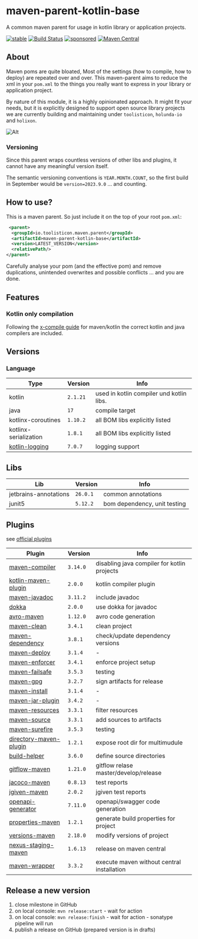 # maven-parent-kotlin-base

A common maven parent for usage in kotlin library or application projects.

[![stable](https://img.shields.io/badge/lifecycle-STABLE-green.svg)](https://github.com/holisticon#open-source-lifecycle)
[![Build Status](https://github.com/toolisticon/maven-parent-kotlin-base/workflows/Development%20branches/badge.svg)](https://github.com/toolisticon/maven-parent-kotlin-base/actions)
[![sponsored](https://img.shields.io/badge/sponsoredBy-Holisticon-RED.svg)](https://holisticon.de/)
[![Maven Central](https://maven-badges.herokuapp.com/maven-central/io.toolisticon.maven.parent/maven-parent-kotlin-base/badge.svg)](https://maven-badges.herokuapp.com/maven-central/io.toolisticon.maven.parent/maven-parent-kotlin-base)

## About

Maven poms are quite bloated, Most of the settings (how to compile, how to deploy) are repeated over and over.
This maven-parent aims to reduce the xml in your `pom.xml` to the things you really want to express in your library or application project.

By nature of this module, it is a highly opinionated approach. It might fit your needs, but it is explicitly designed to support open source library
projects we are currently building and maintaining under `toolisticon`, `holunda-io` and `holixon`.

![Alt](https://repobeats.axiom.co/api/embed/e8f5fb21acc9cb5a90b05b63164ce38fbd473b48.svg "Repobeats analytics image")

### Versioning

Since this parent wraps countless versions of other libs and plugins, it cannot have any meaningful version itself.

The semantic versioning conventions is `YEAR.MONTH.COUNT`, so the first build in September would be `version=2023.9.0` ... and counting.

## How to use?

This is a maven parent. So just include it on the top of your root `pom.xml`:

```xml
 <parent>
  <groupId>io.toolisticon.maven.parent</groupId>
  <artifactId>maven-parent-kotlin-base</artifactId>
  <version>LATEST_VERSION</version>
  <relativePath/>
</parent>
```

Carefully analyse your pom (and the effective pom) and remove duplications, unintended overwrites and possible conflicts ... and you are done.

## Features

### Kotlin only compilation

Following the [x-compile guide](https://kotlinlang.org/docs/maven.html#compile-kotlin-and-java-sources) for maven/kotlin the correct kotlin and java compilers
are included.

## Versions

### Language

| Type                  | Version  | Info                                      |
|-----------------------|----------|-------------------------------------------|
| kotlin                | `2.1.21` | used in kotlin compiler und kotlin libs.  |
| java                  | `17`     | compile target                            |
| kotlinx-coroutines    | `1.10.2` | all BOM libs explicitly listed            |
| kotlinx-serialization | `1.8.1`  | all BOM libs explicitly listed            |
| [kotlin-logging](https://github.com/oshai/kotlin-logging)    | `7.0.7`  | logging support                           |

## Libs

| Lib    | Version  | Info                                 |
|--------|----------|--------------------------------------|
| jetbrains-annotations | `26.0.1` | common annotations  |
| junit5 | `5.12.2` | bom dependency, unit testing       |

## Plugins

see [official plugins](https://maven.apache.org/plugins/index.html)

| Plugin                                                                                                                  | Version  | Info                                        |
|-------------------------------------------------------------------------------------------------------------------------|----------|---------------------------------------------|
| [maven-compiler](https://maven.apache.org/plugins/maven-compiler-plugin/)                                               | `3.14.0` | disabling java compiler for kotlin projects |
| [kotlin-maven-plugin](https://kotlinlang.org/docs/maven.html)                                                           | `2.0.0`  | kotlin compiler plugin                      |
| [maven-javadoc](https://maven.apache.org/plugins/maven-javadoc-plugin/)                                                 | `3.11.2` | include javadoc                             |
| [dokka](https://kotlinlang.org/docs/dokka-maven.html#apply-dokka)                                                       | `2.0.0`  | use dokka for javadoc                       |
| [avro-maven](https://avro.apache.org/docs/1.11.1/getting-started-java/)                                                 | `1.12.0` | avro code generation                        |
| [maven-clean](https://maven.apache.org/plugins/maven-clean-plugin/)                                                     | `3.4.1`  | clean project                               |
| [maven-dependency](https://maven.apache.org/plugins/maven-dependency-plugin/)                                           | `3.8.1`  | check/update dependency versions            |
| [maven-deploy](https://maven.apache.org/plugins/maven-deploy-plugin/)                                                   | `3.1.4`  | -                                           |
| [maven-enforcer](https://maven.apache.org/enforcer/maven-enforcer-plugin/)                                              | `3.4.1`  | enforce project setup                       |
| [maven-failsafe](https://maven.apache.org/surefire/maven-failsafe-plugin/)                                              | `3.5.3`  | testing                                     |
| [maven-gpg](https://maven.apache.org/plugins/maven-gpg-plugin/)                                                         | `3.2.7`  | sign artifacts for release                  |
| [maven-install](https://maven.apache.org/plugins/maven-install-plugin/)                                                 | `3.1.4`  | -                                           |
| [maven-jar-plugin](https://maven.apache.org/plugins/maven-jar-plugin/)                                                  | `3.4.2`  | -                                           |
| [maven-resources](https://maven.apache.org/plugins/maven-resources-plugin/)                                             | `3.3.1`  | filter resources                            |
| [maven-source](https://maven.apache.org/plugins/maven-source-plugin/)                                                   | `3.3.1`  | add sources to artifacts                    |
| [maven-surefire](https://maven.apache.org/surefire/maven-surefire-plugin/)                                              | `3.5.3`  | testing                                     |
| [directory-maven-plugin](https://github.com/hazendaz/directory-maven-plugin)                                                                   | `1.2.1`  | expose root dir for multimudule | 
| [build-helper](https://www.mojohaus.org/build-helper-maven-plugin/)                                                     | `3.6.0`  | define source directories                   |
| [gitflow-maven](https://aleksandr-m.github.io/gitflow-maven-plugin/)                                                    | `1.21.0` | gitflow relase master/develop/release       |
| [jacoco-maven](https://www.eclemma.org/jacoco/trunk/doc/maven.html)                                                     | `0.8.13` | test reports                                |
| [jgiven-maven](https://jgiven.org/userguide/#_maven)                                                                    | `2.0.2`  | jgiven test reports                         |
| [openapi-generator](https://github.com/OpenAPITools/openapi-generator/tree/master/modules/openapi-generator-maven-plugin) | `7.11.0` | openapi/swagger code generation             |
| [properties-maven](https://www.mojohaus.org/properties-maven-plugin/)                                                   | `1.2.1`  | generate build properties for project       |
| [versions-maven](https://www.mojohaus.org/versions/versions-maven-plugin/index.html)                                    | `2.18.0` | modify versions of project                  |
| [nexus-staging-maven](https://github.com/sonatype/nexus-maven-plugins/blob/main/staging/maven-plugin/README.md)         | `1.6.13` | release on maven central                    |
| [maven-wrapper](https://maven.apache.org/wrapper/maven-wrapper-plugin/plugin-info.html)                                 | `3.3.2`  | execute maven without central installation  |

## Release a new version

1. close milestone in GitHub
1. on local console: `mvn release:start` - wait for action
1. on local console: `mvn release:finish` - wait for action - sonatype pipeline will run
1. publish a release on GitHub (prepared version is in drafts)
